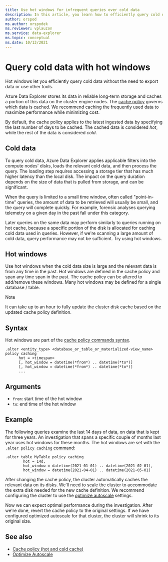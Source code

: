```yaml
---
title: Use hot windows for infrequent queries over cold data
description: In this article, you learn how to efficiently query cold data in Azure Data Explorer.
author: orspod
ms.author: orspodek
ms.reviewer: vplauzon
ms.service: data-explorer
ms.topic: conceptual
ms.date: 10/13/2021
---
```

# Query cold data with hot windows

Hot windows let you efficiently query cold data without the need to export data or use other tools.

Azure Data Explorer stores its data in reliable long-term storage and caches a portion of this data on the cluster engine nodes. The [cache policy](/azure/data-explorer/kusto/management/cachepolicy) governs which data is cached. We recommend caching the frequently used data to maximize performance while minimizing cost.

By default, the cache policy applies to the latest ingested data by specifying the last number of days to be cached. The cached data is considered *hot*, while the rest of the data is considered *cold*.  

## Cold data

To query cold data, Azure Data Explorer applies applicable filters into the compute nodes' disks, loads the relevant cold data, and then process the query. The loading step requires accessing a storage tier that has much higher latency than the local disk. The impact on the query duration depends on the size of data that is pulled from storage, and can be significant.

When the query is limited to a small time window, often called "point-in-time" queries, the amount of data to be retrieved will usually be small, and the query will complete quickly. For example,  forensic analyses querying telemetry on a given day in the past fall under this category.

Later queries on the same data may perform similarly to queries running on hot cache, because a specific portion of the disk is allocated for caching cold data used in queries. However, if we're scanning a large amount of cold data, query performance may not be sufficient. Try using hot windows.

## Hot windows

Use hot windows when the cold data size is large and the relevant data is from any time in the past. Hot windows are defined in the cache policy and span any time span in the past. The cache policy can be altered to add/remove these windows.  Many hot windows may be defined for a single database / table.

> [!NOTE]
> It can take up to an hour to fully update the cluster disk cache based on the updated cache policy definition.

## Syntax

Hot windows are part of the [cache policy commands syntax](kusto/management/cache-policy.md).

```kusto
.alter <entity_type> <database_or_table_or_materialized-view_name> policy caching 
      hot = <timespan> 
      [, hot_window = datetime(*from*) .. datetime(*to*)] 
      [, hot_window = datetime(*from*) .. datetime(*to*)] 
      ...
```

## Arguments

* `from`:  start time of the hot window
* `to`:  end time of the hot window

## Example

The following queries examine the last 14 days of data, on data that is kept for three years. An investigation that spans a specific couple of months last year uses hot windows for these months. The hot windows are set with the [`.alter policy caching` command](/azure/data-explorer/kusto/management/cachepolicy#alter-the-cache-policy):

```kusto
.alter table MyTable policy caching 
        hot = 14d,
        hot_window = datetime(2021-01-01) .. datetime(2021-02-01),
        hot_window = datetime(2021-04-01) .. datetime(2021-05-01)
```

After changing the cache policy, the cluster automatically caches the relevant data on its disks. We'll need to scale the cluster to accommodate the extra disk needed for the new cache definition. We recommend configuring the cluster to use the [optimize autoscale](manage-cluster-horizontal-scaling.md) settings.

Now we can expect optimal performance during the investigation. After we're done, revert the cache policy to the original settings. If we have configured optimized autoscale for that cluster, the cluster will shrink to its original size.

## See also

* [Cache policy (hot and cold cache)](kusto/management/cachepolicy.md)
* [Optimize Autoscale](manage-cluster-horizontal-scaling.md)